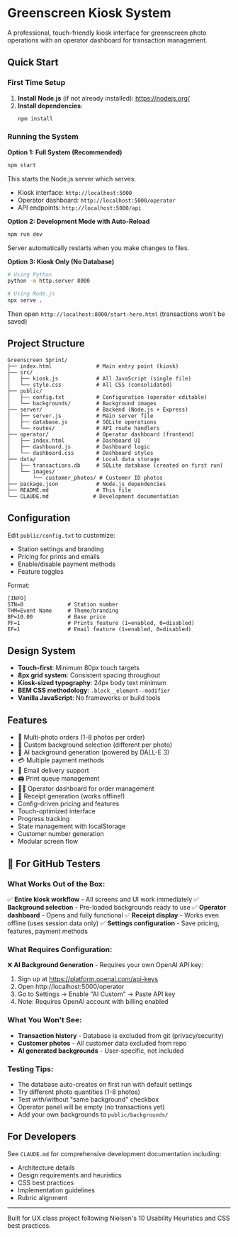 # Greenscreen Kiosk System

A professional, touch-friendly kiosk interface for greenscreen photo operations with an operator dashboard for transaction management.

## Quick Start

### First Time Setup

1. **Install Node.js** (if not already installed): https://nodejs.org/
2. **Install dependencies**:
   ```bash
   npm install
   ```

### Running the System

**Option 1: Full System (Recommended)**
```bash
npm start
```
This starts the Node.js server which serves:
- Kiosk interface: `http://localhost:5000`
- Operator dashboard: `http://localhost:5000/operator`
- API endpoints: `http://localhost:5000/api`

**Option 2: Development Mode with Auto-Reload**
```bash
npm run dev
```
Server automatically restarts when you make changes to files.

**Option 3: Kiosk Only (No Database)**
```bash
# Using Python
python -m http.server 8000

# Using Node.js
npx serve .
```
Then open `http://localhost:8000/start-here.html` (transactions won't be saved)

## Project Structure

```
Greenscreen Sprint/
├── index.html              # Main entry point (kiosk)
├── src/
│   ├── kiosk.js            # All JavaScript (single file)
│   └── style.css           # All CSS (consolidated)
├── public/
│   ├── config.txt          # Configuration (operator editable)
│   └── backgrounds/        # Background images
├── server/                 # Backend (Node.js + Express)
│   ├── server.js           # Main server file
│   ├── database.js         # SQLite operations
│   └── routes/             # API route handlers
├── operator/               # Operator dashboard (frontend)
│   ├── index.html          # Dashboard UI
│   ├── dashboard.js        # Dashboard logic
│   └── dashboard.css       # Dashboard styles
├── data/                   # Local data storage
│   ├── transactions.db     # SQLite database (created on first run)
│   └── images/
│       └── customer_photos/ # Customer ID photos
├── package.json            # Node.js dependencies
├── README.md               # This file
└── CLAUDE.md              # Development documentation
```

## Configuration

Edit `public/config.txt` to customize:
- Station settings and branding
- Pricing for prints and emails
- Enable/disable payment methods
- Feature toggles

Format:
```
[INFO]
STN=0              # Station number
THM=Event Name     # Theme/branding
BP=10.00           # Base price
PF=1               # Prints feature (1=enabled, 0=disabled)
EF=1               # Email feature (1=enabled, 0=disabled)
```

## Design System

- **Touch-first**: Minimum 80px touch targets
- **8px grid system**: Consistent spacing throughout
- **Kiosk-sized typography**: 24px body text minimum
- **BEM CSS methodology**: `.block__element--modifier`
- **Vanilla JavaScript**: No frameworks or build tools

## Features

- 📸 Multi-photo orders (1-8 photos per order)
- 🎨 Custom background selection (different per photo)
- 🤖 AI background generation (powered by DALL-E 3)
- 💳 Multiple payment methods
- 📧 Email delivery support
- 🖨️ Print queue management
- 👨‍💼 Operator dashboard for order management
- 🧾 Receipt generation (works offline!)
- Config-driven pricing and features
- Touch-optimized interface
- Progress tracking
- State management with localStorage
- Customer number generation
- Modular screen flow

## 🚀 For GitHub Testers

### What Works Out of the Box:
✅ **Entire kiosk workflow** - All screens and UI work immediately
✅ **Background selection** - Pre-loaded backgrounds ready to use
✅ **Operator dashboard** - Opens and fully functional
✅ **Receipt display** - Works even offline (uses session data only)
✅ **Settings configuration** - Save pricing, features, payment methods

### What Requires Configuration:
❌ **AI Background Generation** - Requires your own OpenAI API key:
   1. Sign up at https://platform.openai.com/api-keys
   2. Open http://localhost:5000/operator
   3. Go to Settings → Enable "AI Custom" → Paste API key
   4. Note: Requires OpenAI account with billing enabled

### What You Won't See:
- **Transaction history** - Database is excluded from git (privacy/security)
- **Customer photos** - All customer data excluded from repo
- **AI generated backgrounds** - User-specific, not included

### Testing Tips:
- The database auto-creates on first run with default settings
- Try different photo quantities (1-8 photos)
- Test with/without "same background" checkbox
- Operator panel will be empty (no transactions yet)
- Add your own backgrounds to `public/backgrounds/`

## For Developers

See `CLAUDE.md` for comprehensive development documentation including:
- Architecture details
- Design requirements and heuristics
- CSS best practices
- Implementation guidelines
- Rubric alignment

---

Built for UX class project following Nielsen's 10 Usability Heuristics and CSS best practices.
